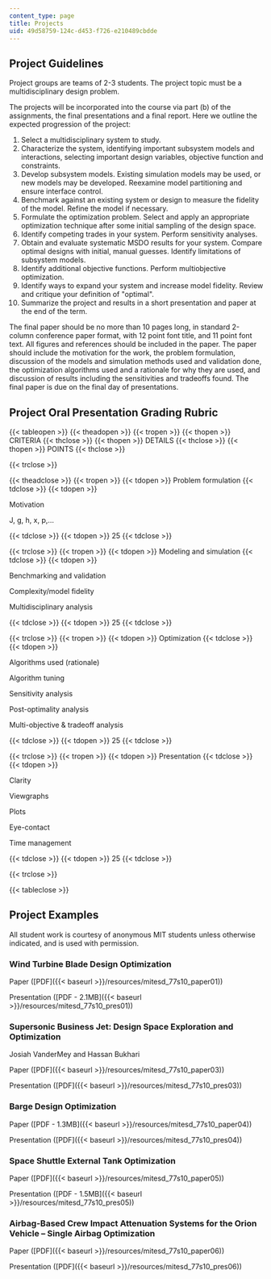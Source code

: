 ```yaml
---
content_type: page
title: Projects
uid: 49d58759-124c-d453-f726-e210489cbdde
---
```


Project Guidelines
------------------

Project groups are teams of 2-3 students. The project topic must be a multidisciplinary design problem.

The projects will be incorporated into the course via part (b) of the assignments, the final presentations and a final report. Here we outline the expected progression of the project:

1.  Select a multidisciplinary system to study.
2.  Characterize the system, identifying important subsystem models and interactions, selecting important design variables, objective function and constraints.
3.  Develop subsystem models. Existing simulation models may be used, or new models may be developed. Reexamine model partitioning and ensure interface control.
4.  Benchmark against an existing system or design to measure the fidelity of the model. Refine the model if necessary.
5.  Formulate the optimization problem. Select and apply an appropriate optimization technique after some initial sampling of the design space.
6.  Identify competing trades in your system. Perform sensitivity analyses.
7.  Obtain and evaluate systematic MSDO results for your system. Compare optimal designs with initial, manual guesses. Identify limitations of subsystem models.
8.  Identify additional objective functions. Perform multiobjective optimization.
9.  Identify ways to expand your system and increase model fidelity. Review and critique your definition of "optimal".
10.  Summarize the project and results in a short presentation and paper at the end of the term.

The final paper should be no more than 10 pages long, in standard 2-column conference paper format, with 12 point font title, and 11 point font text. All figures and references should be included in the paper. The paper should include the motivation for the work, the problem formulation, discussion of the models and simulation methods used and validation done, the optimization algorithms used and a rationale for why they are used, and discussion of results including the sensitivities and tradeoffs found. The final paper is due on the final day of presentations.

Project Oral Presentation Grading Rubric
----------------------------------------

{{< tableopen >}}
{{< theadopen >}}
{{< tropen >}}
{{< thopen >}}
CRITERIA
{{< thclose >}}
{{< thopen >}}
DETAILS
{{< thclose >}}
{{< thopen >}}
POINTS
{{< thclose >}}

{{< trclose >}}

{{< theadclose >}}
{{< tropen >}}
{{< tdopen >}}
Problem formulation
{{< tdclose >}}
{{< tdopen >}}


Motivation

J, g, h, x, p,…


{{< tdclose >}}
{{< tdopen >}}
25
{{< tdclose >}}

{{< trclose >}}
{{< tropen >}}
{{< tdopen >}}
Modeling and simulation
{{< tdclose >}}
{{< tdopen >}}


Benchmarking and validation

Complexity/model fidelity

Multidisciplinary analysis


{{< tdclose >}}
{{< tdopen >}}
25
{{< tdclose >}}

{{< trclose >}}
{{< tropen >}}
{{< tdopen >}}
Optimization
{{< tdclose >}}
{{< tdopen >}}


Algorithms used (rationale)

Algorithm tuning

Sensitivity analysis

Post-optimality analysis

Multi-objective & tradeoff analysis


{{< tdclose >}}
{{< tdopen >}}
25
{{< tdclose >}}

{{< trclose >}}
{{< tropen >}}
{{< tdopen >}}
Presentation
{{< tdclose >}}
{{< tdopen >}}


Clarity

Viewgraphs

Plots

Eye-contact

Time management


{{< tdclose >}}
{{< tdopen >}}
25
{{< tdclose >}}

{{< trclose >}}

{{< tableclose >}}

Project Examples
----------------

All student work is courtesy of anonymous MIT students unless otherwise indicated, and is used with permission.

### Wind Turbine Blade Design Optimization

Paper ([PDF]({{< baseurl >}}/resources/mitesd_77s10_paper01))

Presentation ([PDF - 2.1MB]({{< baseurl >}}/resources/mitesd_77s10_pres01))

### Supersonic Business Jet: Design Space Exploration and Optimization

Josiah VanderMey and Hassan Bukhari

Paper ([PDF]({{< baseurl >}}/resources/mitesd_77s10_paper03))

Presentation ([PDF]({{< baseurl >}}/resources/mitesd_77s10_pres03))

### Barge Design Optimization

Paper ([PDF - 1.3MB]({{< baseurl >}}/resources/mitesd_77s10_paper04))

Presentation ([PDF]({{< baseurl >}}/resources/mitesd_77s10_pres04))

### Space Shuttle External Tank Optimization

Paper ([PDF]({{< baseurl >}}/resources/mitesd_77s10_paper05))

Presentation ([PDF - 1.5MB]({{< baseurl >}}/resources/mitesd_77s10_pres05))

  

### Airbag-Based Crew Impact Attenuation Systems for the Orion Vehicle – Single Airbag Optimization

Paper ([PDF]({{< baseurl >}}/resources/mitesd_77s10_paper06))

Presentation ([PDF]({{< baseurl >}}/resources/mitesd_77s10_pres06))